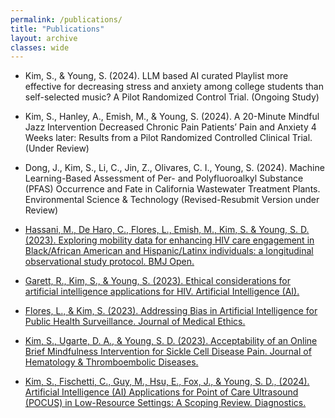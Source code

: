```yaml
---
permalink: /publications/
title: "Publications"
layout: archive
classes: wide
---
```


- Kim, S., & Young, S. (2024). LLM based AI curated Playlist more effective for decreasing stress and anxiety among college students than self-selected music? A Pilot Randomized Control Trial. (Ongoing Study)

- Kim, S., Hanley, A., Emish, M., & Young, S. (2024). A 20-Minute Mindful Jazz Intervention Decreased Chronic Pain Patients’ Pain and Anxiety 4 Weeks later: Results from a Pilot Randomized Controlled Clinical Trial. (Under Review)

- Dong, J., Kim, S., Li, C., Jin, Z., Olivares, C. I., Young, S. (2024). Machine Learning-Based Assessment of Per- and Polyfluoroalkyl Substance (PFAS) Occurrence and Fate in California Wastewater Treatment Plants. Environmental Science & Technology (Revised-Resubmit Version under Review)

- [Hassani, M., De Haro, C., Flores, L., Emish, M., Kim, S. & Young, S. D. (2023). Exploring mobility data for enhancing HIV care engagement in Black/African American and Hispanic/Latinx individuals: a longitudinal observational study protocol. BMJ Open.](https://bmjopen.bmj.com/content/13/12/e079900.abstract)

- [Garett, R., Kim, S., & Young, S. (2023). Ethical considerations for artificial intelligence applications for HIV. Artificial Intelligence (AI).](https://www.mdpi.com/2673-2688/5/2/31)

- [Flores, L., & Kim, S. (2023). Addressing Bias in Artificial Intelligence for Public Health Surveillance. Journal of Medical Ethics.](https://jme.bmj.com/content/50/3/190.abstract)

- [Kim, S., Ugarte, D. A., & Young, S. D. (2023). Acceptability of an Online Brief Mindfulness Intervention for Sickle Cell Disease Pain. Journal of Hematology & Thromboembolic Diseases.](https://www.longdom.org/open-access/acceptability-of-an-online-brief-mindfulness-intervention-for-sickle-cell-disease-pain-102572.html)

- [Kim, S., Fischetti, C., Guy, M., Hsu, E., Fox, J., & Young, S. D., (2024). Artificial Intelligence (AI) Applications for Point of Care Ultrasound (POCUS) in Low-Resource Settings: A Scoping Review. Diagnostics.](https://www.mdpi.com/2075-4418/14/15/1669)

